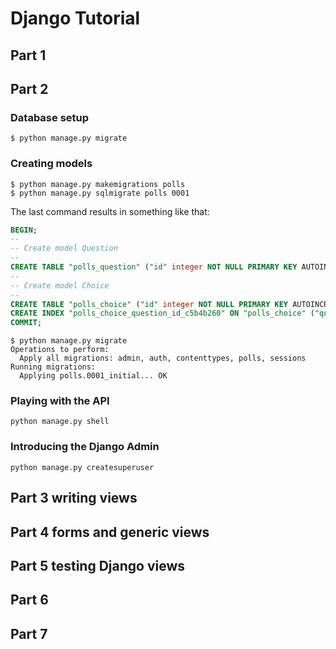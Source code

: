 # Django Tutorial

## Part 1

## Part 2

### Database setup

````shell
$ python manage.py migrate
````

### Creating models

```shell
$ python manage.py makemigrations polls
$ python manage.py sqlmigrate polls 0001
```

The last command results in something like that:

```sql
BEGIN;
--
-- Create model Question
--
CREATE TABLE "polls_question" ("id" integer NOT NULL PRIMARY KEY AUTOINCREMENT, "question_text" varchar(200) NOT NULL, "pub_date" datetime NOT NULL);
--
-- Create model Choice
--
CREATE TABLE "polls_choice" ("id" integer NOT NULL PRIMARY KEY AUTOINCREMENT, "choice_text" varchar(200) NOT NULL, "votes" integer NOT NULL, "question_id" bigint NOT NULL REFERENCES "polls_question" ("id") DEFERRABLE INITIALLY DEFERRED);
CREATE INDEX "polls_choice_question_id_c5b4b260" ON "polls_choice" ("question_id");
COMMIT;
```

```shell
$ python manage.py migrate
Operations to perform:
  Apply all migrations: admin, auth, contenttypes, polls, sessions
Running migrations:
  Applying polls.0001_initial... OK
```

### Playing with the API

```shell
python manage.py shell
```

### Introducing the Django Admin

```shell
python manage.py createsuperuser

```

## Part 3 writing views
## Part 4 forms and generic views
## Part 5 testing Django views
## Part 6
## Part 7

